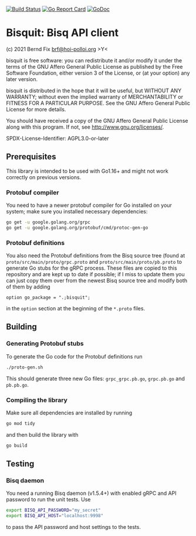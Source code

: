 
[![Build Status](https://travis-ci.org/bfix/bisquit.svg?branch=master)](https://travis-ci.org/bfix/bisquit)
[![Go Report Card](https://goreportcard.com/badge/github.com/bfix/bisquit)](https://goreportcard.com/report/github.com/bfix/bisquit)
[![GoDoc](https://godoc.org/github.com/bfix/bisquit?status.svg)](https://godoc.org/github.com/bfix/bisquit)

Bisquit: Bisq API client
========================

(c) 2021 Bernd Fix <brf@hoi-polloi.org>   >Y<

bisquit is free software: you can redistribute it and/or modify it
under the terms of the GNU Affero General Public License as published
by the Free Software Foundation, either version 3 of the License,
or (at your option) any later version.

bisquit is distributed in the hope that it will be useful, but
WITHOUT ANY WARRANTY; without even the implied warranty of
MERCHANTABILITY or FITNESS FOR A PARTICULAR PURPOSE.  See the GNU
Affero General Public License for more details.

You should have received a copy of the GNU Affero General Public License
along with this program.  If not, see <http://www.gnu.org/licenses/>.

SPDX-License-Identifier: AGPL3.0-or-later

## Prerequisites

This library is intended to be used with Go1.16+ and might not work
correctly on previous versions.

### Protobuf compiler

You need to have a newer protobuf compiler for Go installed on your
system; make sure you installed necessary dependencies:

```bash
go get -u google.golang.org/grpc
go get -u google.golang.org/protobuf/cmd/protoc-gen-go
```

### Protobuf definitions

You also need the Protobuf definitions from the Bisq source tree (found at
`proto/src/main/proto/grpc.proto` and `proto/src/main/proto/pb.proto` to
generate Go stubs for the gRPC process. These files are copied to this
repository and are kept up to date if possible; if I miss to update them
you can just copy them over from the newest Bisq source tree and modify
both of them by adding

```
option go_package = ".;bisquit";
```

in the `option` section at the beginning of the `*.proto` files.

## Building

### Generating Protobuf stubs

To generate the Go code for the Protobuf definitions run

```bash
./proto-gen.sh
```

This should generate three new Go files: `grpc_grpc.pb.go`,
`grpc.pb.go` and `pb.pb.go`.

### Compiling the library

Make sure all dependencies are installed by running

```bash
go mod tidy
```

and then build the library with

```bash
go build
```

## Testing

### Bisq daemon

You need a running Bisq daemon (v1.5.4+) with enabled gRPC and API password
to run the unit tests. Use

```bash
export BISQ_API_PASSWORD="my_secret"
export BISQ_API_HOST="localhost:9998"
```

to pass the API password and host settings to the tests.
